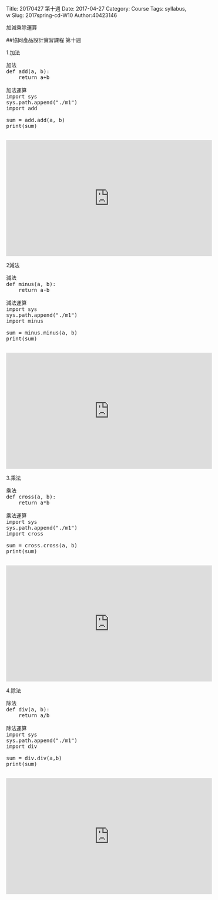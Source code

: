 Title: 20170427 第十週
Date: 2017-04-27
Category: Course
Tags: syllabus, w
Slug: 2017spring-cd-W10
Author:40423146

加減乘除運算

<!-- PELICAN_END_SUMMARY -->

##協同產品設計實習課程 第十週

1.加法

<pre class="brush: python">
加法
def add(a, b):
    return a+b
 
加法運算  
import sys
sys.path.append("./m1")
import add

sum = add.add(a, b)
print(sum)

</pre>

<iframe width="560" height="315" src="https://www.youtube.com/embed/ES-tNryQ4oM" frameborder="0" allowfullscreen></iframe>



2減法 

<pre class="brush: python">
減法
def minus(a, b):
    return a-b
 
減法運算  
import sys
sys.path.append("./m1")
import minus

sum = minus.minus(a, b)
print(sum)

</pre>

<iframe width="560" height="315" src="https://www.youtube.com/embed/_5nqGaIa9cQ" frameborder="0" allowfullscreen></iframe>



3.乘法 

<pre class="brush: python">
乘法
def cross(a, b):
    return a*b
 
乘法運算  
import sys
sys.path.append("./m1")
import cross

sum = cross.cross(a, b)
print(sum)

</pre>

<iframe width="560" height="315" src="https://www.youtube.com/embed/8MCETHWWo2c" frameborder="0" allowfullscreen></iframe>



4.除法

<pre class="brush: python">
除法
def div(a, b):
    return a/b
 
除法運算  
import sys
sys.path.append("./m1")
import div 

sum = div.div(a,b)
print(sum)

</pre>


  <iframe width="560" height="315" src="https://www.youtube.com/embed/p26d9BmPAv0" frameborder="0" allowfullscreen></iframe>



